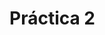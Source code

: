  # Práctica 2
<!-- En la práctica 2 he aprendido el uso de los botones y la gran
variedad de ellos que hay. Para ello he hecho diversos ejemplos de
las distintas sesiones de teoría y he programado en javascript pequeñas
funciones para llegar al punto final de esta práctica que era crear una
pequeña calculadora que me ha costado bastante conseguir y me faltan varios 
detalles. -->